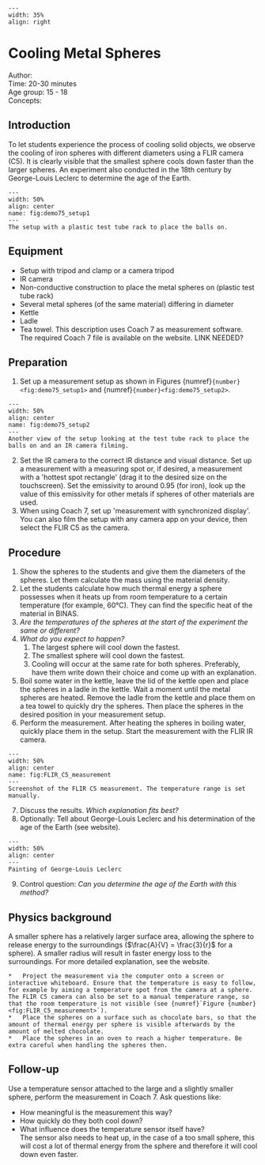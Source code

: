 ```{figure} ../../figures/ready.png
---
width: 35%
align: right
```

# Cooling Metal Spheres

Author:     \
Time:	  	20-30 minutes\
Age group:	15 - 18\
Concepts:	

## Introduction
To let students experience the process of cooling solid objects, we observe the cooling of iron spheres with different diameters using a FLIR camera (C5). It is clearly visible that the smallest sphere cools down faster than the larger spheres. An experiment also conducted in the 18th century by George-Louis Leclerc to determine the age of the Earth.

```{figure} demo75_figure1.jpeg
---
width: 50%
align: center
name: fig:demo75_setup1
---
The setup with a plastic test tube rack to place the balls on.
```

## Equipment
- Setup with tripod and clamp or a camera tripod
- IR camera
- Non-conductive construction to place the metal spheres on (plastic test tube rack)
- Several metal spheres (of the same material) differing in diameter
- Kettle
- Ladle
- Tea towel.
This description uses Coach 7 as measurement software. The required Coach 7 file is available on the website. LINK NEEDED?

## Preparation
1. Set up a measurement setup as shown in Figures {numref}`{number}<fig:demo75_setup1>` and {numref}`{number}<fig:demo75_setup2>`.

```{figure} demo75_figure3.jpeg
---
width: 50%
align: center
name: fig:demo75_setup2
---
Another view of the setup looking at the test tube rack to place the balls on and an IR camera filming.
```
2. Set the IR camera to the correct IR distance and visual distance. Set up a measurement with a measuring spot or, if desired, a measurement with a 'hottest spot rectangle' (drag it to the desired size on the touchscreen). Set the emissivity to around 0.95 (for iron), look up the value of this emissivity for other metals if spheres of other materials are used.
3. When using Coach 7, set up 'measurement with synchronized display'. You can also film the setup with any camera app on your device, then select the FLIR C5 as the camera.

## Procedure
1. Show the spheres to the students and give them the diameters of the spheres. Let them calculate the mass using the material density.
2. Let the students calculate how much thermal energy a sphere possesses when it heats up from room temperature to a certain temperature (for example, 60°C). They can find the specific heat of the material in BINAS.
3. *Are the temperatures of the spheres at the start of the experiment the same or different?*
4. *What do you expect to happen?* 
    1. The largest sphere will cool down the fastest.
    2. The smallest sphere will cool down the fastest.
    3. Cooling will occur at the same rate for both spheres.
    Preferably, have them write down their choice and come up with an explanation.
5. Boil some water in the kettle, leave the lid of the kettle open and place the spheres in a ladle in the kettle. Wait a moment until the metal spheres are heated. Remove the ladle from the kettle and place them on a tea towel to quickly dry the spheres. Then place the spheres in the desired position in your measurement setup.
6. Perform the measurement. After heating the spheres in boiling water, quickly place them in the setup. Start the measurement with the FLIR IR camera.

```{figure} demo75_figure2.jpg
---
width: 50%
align: center
name: fig:FLIR_C5_measurement
---
Screenshot of the FLIR C5 measurement. The temperature range is set manually.
```

7. Discuss the results. *Which explanation fits best?*
8. Optionally: Tell about George-Louis Leclerc and his determination of the age of the Earth (see website).

```{figure} demo75_figure4.jpg
---
width: 50%
align: center
---
Painting of George-Louis Leclerc
```

9. Control question: *Can you determine the age of the Earth with this method?*

## Physics background
A smaller sphere has a relatively larger surface area, allowing the sphere to release energy to the surroundings ($\frac{A}{V} = \frac{3}{r}$ for a sphere). A smaller radius will result in faster energy loss to the surroundings. For more detailed explanation, see the website.

```{tip}
*	Project the measurement via the computer onto a screen or interactive whiteboard. Ensure that the temperature is easy to follow, for example by aiming a temperature spot from the camera at a sphere. The FLIR C5 camera can also be set to a manual temperature range, so that the room temperature is not visible (see {numref}`Figure {number} <fig:FLIR_C5_measurement>`).
*	Place the spheres on a surface such as chocolate bars, so that the amount of thermal energy per sphere is visible afterwards by the amount of melted chocolate.
*	Place the spheres in an oven to reach a higher temperature. Be extra careful when handling the spheres then.
```

## Follow-up
Use a temperature sensor attached to the large and a slightly smaller sphere, perform the measurement in Coach 7. Ask questions like:
* How meaningful is the measurement this way? 
* How quickly do they both cool down? 
* What influence does the temperature sensor itself have? <br>
The sensor also needs to heat up, in the case of a too small sphere, this will cost a lot of thermal energy from the sphere and therefore it will cool down even faster.

